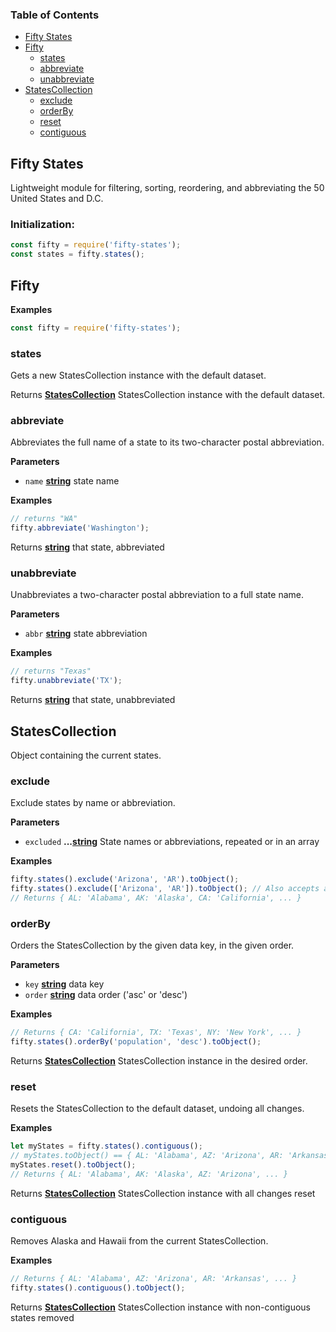 <!-- Generated by documentation.js. Update this documentation by updating the source code. -->

### Table of Contents

-   [Fifty States](#fifty-states)
-   [Fifty](#fifty)
    -   [states](#states)
    -   [abbreviate](#abbreviate)
    -   [unabbreviate](#unabbreviate)
-   [StatesCollection](#statescollection)
    -   [exclude](#exclude)
    -   [orderBy](#orderby)
    -   [reset](#reset)
    -   [contiguous](#contiguous)

## Fifty States

Lightweight module for filtering, sorting, reordering, and abbreviating the 50 United States and D.C.

### Initialization:

```javascript
const fifty = require('fifty-states');
const states = fifty.states();
```


## Fifty

**Examples**

```javascript
const fifty = require('fifty-states');
```

### states

Gets a new StatesCollection instance with the default dataset.

Returns **[StatesCollection](#statescollection)** StatesCollection instance with the default dataset.

### abbreviate

Abbreviates the full name of a state to its two-character postal abbreviation.

**Parameters**

-   `name` **[string](https://developer.mozilla.org/docs/Web/JavaScript/Reference/Global_Objects/String)** state name

**Examples**

```javascript
// returns "WA"
fifty.abbreviate('Washington');
```

Returns **[string](https://developer.mozilla.org/docs/Web/JavaScript/Reference/Global_Objects/String)** that state, abbreviated

### unabbreviate

Unabbreviates a two-character postal abbreviation to a full state name.

**Parameters**

-   `abbr` **[string](https://developer.mozilla.org/docs/Web/JavaScript/Reference/Global_Objects/String)** state abbreviation

**Examples**

```javascript
// returns "Texas"
fifty.unabbreviate('TX');
```

Returns **[string](https://developer.mozilla.org/docs/Web/JavaScript/Reference/Global_Objects/String)** that state, unabbreviated

## StatesCollection

Object containing the current states.

### exclude

Exclude states by name or abbreviation.

**Parameters**

-   `excluded` **...[string](https://developer.mozilla.org/docs/Web/JavaScript/Reference/Global_Objects/String)** State names or abbreviations, repeated or in an array

**Examples**

```javascript
fifty.states().exclude('Arizona', 'AR').toObject();
fifty.states().exclude(['Arizona', 'AR']).toObject(); // Also accepts arrays
// Returns { AL: 'Alabama', AK: 'Alaska', CA: 'California', ... }
```

### orderBy

Orders the StatesCollection by the given data key, in the given order.

**Parameters**

-   `key` **[string](https://developer.mozilla.org/docs/Web/JavaScript/Reference/Global_Objects/String)** data key
-   `order` **[string](https://developer.mozilla.org/docs/Web/JavaScript/Reference/Global_Objects/String)** data order ('asc' or 'desc')

**Examples**

```javascript
// Returns { CA: 'California', TX: 'Texas', NY: 'New York', ... }
fifty.states().orderBy('population', 'desc').toObject();
```

Returns **[StatesCollection](#statescollection)** StatesCollection instance in the desired order.

### reset

Resets the StatesCollection to the default dataset, undoing all changes.

**Examples**

```javascript
let myStates = fifty.states().contiguous();
// myStates.toObject() == { AL: 'Alabama', AZ: 'Arizona', AR: 'Arkansas', ... }
myStates.reset().toObject();
// Returns { AL: 'Alabama', AK: 'Alaska', AZ: 'Arizona', ... }
```

Returns **[StatesCollection](#statescollection)** StatesCollection instance with all changes reset

### contiguous

Removes Alaska and Hawaii from the current StatesCollection.

**Examples**

```javascript
// Returns { AL: 'Alabama', AZ: 'Arizona', AR: 'Arkansas', ... }
fifty.states().contiguous().toObject();
```

Returns **[StatesCollection](#statescollection)** StatesCollection instance with non-contiguous states removed
